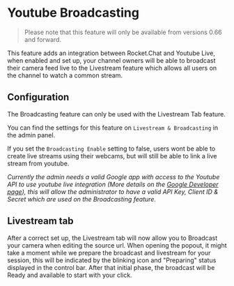 # Youtube Broadcasting

> Please note that this feature will only be available from versions 0.66 and forward.

This feature adds an integration between Rocket.Chat and Youtube Live, when enabled and set up, your channel owners will be able to broadcast their camera feed live to the Livestream feature which allows all users on the channel to watch a common stream.

## Configuration

The Broadcasting feature can only be used with the Livestream Tab feature.

You can find the settings for this feature on `Livestream & Broadcasting` in the admin panel.

If you set the `Broadcasting Enable` setting to false, users wont be able to create live streams using their webcams, but will still be able to link a live stream from youtube.

_Currently the admin needs a valid Google app with access to the Youtube API to use youtube live integration \(More details on the_ [_Google Developer page_](https://developers.google.com/youtube/v3/)_\), this will allow the administrator to have a valid API Key, Client ID & Secret which are used on the Broadcasting feature._

## Livestream tab

After a correct set up, the Livestream tab will now allow you to Broadcast your camera when editing the source url. When opening the popout, it might take a moment while we prepare the broadcast and livestream for your session, this will be indicated by the blinking icon and "Preparing" status displayed in the control bar. After that initial phase, the broadcast will be Ready and available to start with your click.

